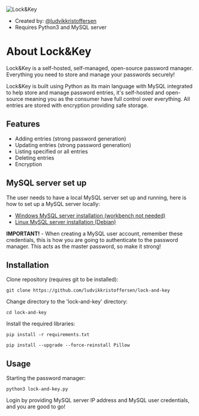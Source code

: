 
![Lock&Key](https://dl.dropboxusercontent.com/scl/fi/jdyghth5c1cdgnnh2tm36/Lock-Key-SMALL.logo.png?rlkey=xqfjbgbwkl27dmaumff5hxpnj&st=7d0y7ul9&dl=0)

- Created by: [@ludvikkristoffersen](https://github.com/ludvikkristoffersen)
- Requires Python3 and MySQL server
# About Lock&Key

Lock&Key is a self-hosted, self-managed, open-source password manager. Everything you need to store and manage your passwords securely!

Lock&Key is built using Python as its main language with MySQL integrated to help store and manage password entries, it's self-hosted and open-source meaning you as the consumer have full control over everything. All entries are stored with encryption providing safe storage.



## Features

- Adding entries (strong password generation)
- Updating entries (strong password generation)
- Listing specified or all entries
- Deleting entries
- Encryption


## MySQL server set up

The user needs to have a local MySQL server set up and running, here is how to set up a MySQL server locally:
- [Windows MySQL server installation (workbench not needed)](https://www.youtube.com/watch?v=u96rVINbAUI)
- [Linux MySQL server installation (Debian)](https://www.youtube.com/watch?v=3qD6zv7thdE)

**IMPORTANT!** - When creating a MySQL user account, remember these credentials, this is how you are going to authenticate to the password manager. This acts as the master password, so make it strong!

## Installation

Clone repository (requires git to be installed):
```
git clone https://github.com/ludvikkristoffersen/lock-and-key
```
Change directory to the 'lock-and-key' directory:
```
cd lock-and-key
```
Install the required libraries:
```
pip install -r requirements.txt

pip install --upgrade --force-reinstall Pillow
```





## Usage

Starting the password manager:
```
python3 lock-and-key.py
```
Login by providing MySQL server IP address and MySQL user credentials, and you are good to go!



